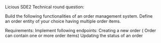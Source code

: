 Licious SDE2 Technical round question:

Build the following functionalities of an order management system. Define an order entity of your choice having multiple order items.

Requirements:
Implement following endpoints:
Creating a new order ( Order can contain one or more order items)
Updating the status of an order
